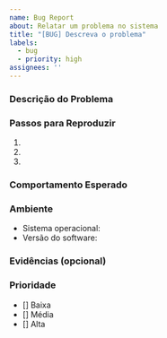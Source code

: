```yaml
---
name: Bug Report
about: Relatar um problema no sistema
title: "[BUG] Descreva o problema"
labels:
  - bug
  - priority: high
assignees: ''
---
```


### Descrição do Problema
<!-- Explique claramente o que está acontecendo. -->

### Passos para Reproduzir
1.
2.
3.

### Comportamento Esperado
<!-- O que deveria acontecer? -->

### Ambiente
- Sistema operacional:
- Versão do software:

### Evidências (opcional)
<!-- Anexe capturas de tela, logs ou GIFs que ajudem a identificar o problema. -->

### Prioridade
<!-- Escolha uma: Baixa / Média / Alta -->
- [] Baixa
- [] Média
- [] Alta
